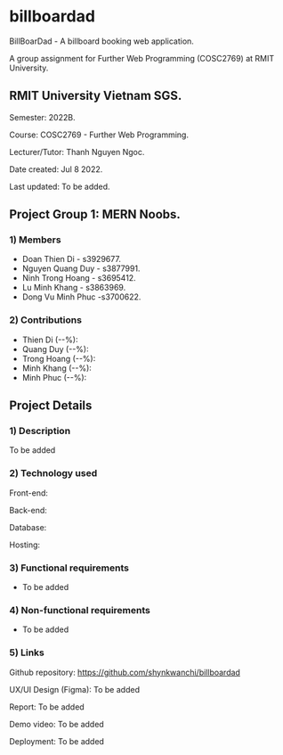 # billboardad
BillBoarDad - A billboard booking web application.

A group assignment for Further Web Programming (COSC2769) at RMIT University.
## RMIT University Vietnam SGS.
Semester: 2022B.

Course: COSC2769 - Further Web Programming.

Lecturer/Tutor: Thanh Nguyen Ngoc.

Date created: Jul 8 2022.

Last updated: To be added.

## Project Group 1: MERN Noobs.
### 1) Members
+ Doan Thien Di - s3929677.
+ Nguyen Quang Duy - s3877991.
+ Ninh Trong Hoang - s3695412.
+ Lu Minh Khang - s3863969.
+ Dong Vu Minh Phuc -s3700622.
### 2) Contributions
+ Thien Di (--%):
+ Quang Duy (--%):
+ Trong Hoang (--%):
+ Minh Khang (--%):
+ Minh Phuc (--%):

## Project Details
### 1) Description
To be added
### 2) Technology used
Front-end:

Back-end:

Database:

Hosting:
### 3) Functional requirements
+ To be added
### 4) Non-functional requirements
+ To be added
### 5) Links
Github repository: https://github.com/shynkwanchi/billboardad

UX/UI Design (Figma): To be added

Report: To be added

Demo video: To be added

Deployment: To be added
